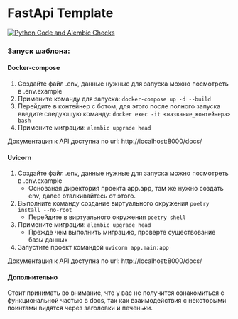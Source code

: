 # FastApi Template
[![Python Code and Alembic Checks](https://github.com/Keni13-coder/fastapi-template/actions/workflows/ci.yml/badge.svg?branch=develop&event=pull_request)](https://github.com/Keni13-coder/fastapi-template/actions/workflows/ci.yml)
### Запуск шаблона:
#### Docker-compose
1) Создайте файл .env, данные нужные для запуска можно посмотреть в .env.example
2) Примените команду для запуска: ```docker-compose up -d --build```
3) Перейдите в контейнер с ботом, для этого после полного запуска введите следующую команду: ```docker exec -it <название_контейнера> bash```
4) Примените миграции: ```alembic upgrade head```

Документация к API доступна по url: http://localhost:8000/docs/

#### Uvicorn
1) Создайте файл .env, данные нужные для запуска можно посмотреть в .env.example
    * Основаная директория проекта app.app, там же нужно создать env, далее оталкивайтесь от этого.
2) Выполните команду создание виртуального окружения ```poetry install --no-root```
    * Перейдите в виртуального окружения ```poetry shell```
3) Примените миграции: ```alembic upgrade head```
    * Прежде чем выполнить миграцию, проверте существование базы данных
4) Запустите проект командой ```uvicorn app.main:app```

Документация к API доступна по url: http://localhost:8000/docs/

#### Дополнительно

Стоит принимать во внимание, что у вас не получится ознакомиться с функциональной частью в docs, так как взаимодействия с некоторыми поинтами видятся через заголовки и печеньки.